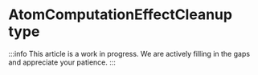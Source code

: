 # AtomComputationEffectCleanup type

:::info
This article is a work in progress. We are actively filling in the gaps and appreciate your patience.
:::
